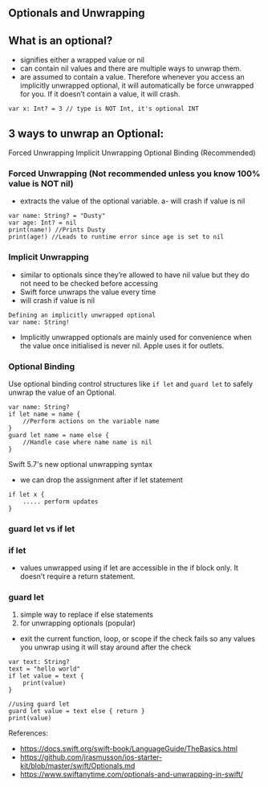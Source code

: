 ## Optionals and Unwrapping

## What is an optional?

- signifies either a wrapped value or nil
- can contain nil values and there are multiple ways to unwrap them.
- are assumed to contain a value. Therefore whenever you access an implicitly unwrapped optional, it will automatically be force unwrapped for you. If it doesn’t contain a value, it will crash.
  
```
var x: Int? = 3 // type is NOT Int, it's optional INT
```
## 3 ways to unwrap an Optional:

Forced Unwrapping
Implicit Unwrapping
Optional Binding (Recommended)

### Forced Unwrapping (Not recommended unless you know 100% value is NOT nil)

- extracts the value of the optional variable.
a- will crash if value is nil

```
var name: String? = "Dusty"
var age: Int? = nil
print(name!) //Prints Dusty
print(age!) //Leads to runtime error since age is set to nil
```

### Implicit Unwrapping

- similar to optionals since they’re allowed to have nil value but they do not need to be checked before accessing
- Swift force unwraps the value every time
- will crash if value is nil

```
Defining an implicitly unwrapped optional
var name: String!
```

- Implicitly unwrapped optionals are mainly used for convenience when the value once initialised is never nil. Apple uses it for outlets. 

### Optional Binding

Use optional binding control structures like `if let` and `guard let` to safely unwrap the value of an Optional.

```
var name: String?
if let name = name {
	//Perform actions on the variable name
}
guard let name = name else {
	//Handle case where name name is nil
}
```

Swift 5.7's new optional unwrapping syntax
- we can drop the assignment after if let statement 
```
if let x { 
	..... perform updates
}
```

### guard let vs if let 

### if let 
- values unwrapped using if let are accessible in the if block only. It doesn’t require a return statement.

### guard let

1. simple way to replace if else statements 
2. for unwrapping optionals (popular)

- exit the current function, loop, or scope if the check fails so any values you unwrap using it will stay around after the check

```
var text: String?
text = "hello world"
if let value = text { 
    print(value)
}

//using guard let
guard let value = text else { return }
print(value)
```

References:

- https://docs.swift.org/swift-book/LanguageGuide/TheBasics.html
- https://github.com/jrasmusson/ios-starter-kit/blob/master/swift/Optionals.md
- https://www.swiftanytime.com/optionals-and-unwrapping-in-swift/ 
